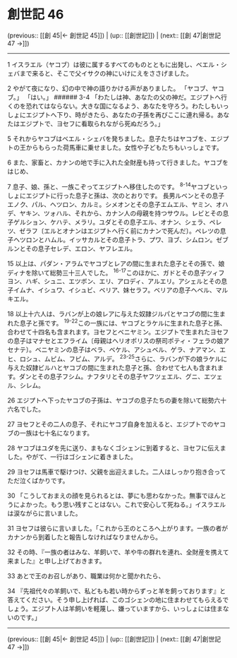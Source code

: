 # 創世記 46

(previous:: [[創 45|← 創世記 45]]) | (up:: [[創世記]]) | (next:: [[創 47|創世記 47 →]])

***




1 
イスラエル（ヤコブ）は彼に属するすべてのものとともに出発し、ベエル・シェバまで来ると、そこで父イサクの神にいけにえをささげました。 



2 
やがて夜になり、幻の中で神の語りかける声がありました。 「ヤコブ、ヤコブ。」 「はい。」 ###### 3-4 「わたしは神、あなたの父の神だ。エジプトへ行くのを恐れてはならない。大きな国になるよう、あなたを守ろう。わたしもいっしょにエジプトへ下り、時がきたら、あなたの子孫を再びここに連れ帰る。あなたはエジプトで、ヨセフに看取られながら死ぬだろう。」 



5 
それからヤコブはベエル・シェバを発ちました。息子たちはヤコブを、エジプトの王からもらった荷馬車に乗せました。女性や子どもたちもいっしょです。 



6 
また、家畜と、カナンの地で手に入れた全財産も持って行きました。ヤコブをはじめ、 



7 
息子、娘、孫と、一族こぞってエジプトへ移住したのです。 <sup class="versenum">8-14</sup>ヤコブといっしょにエジプトに行った息子と孫は、次のとおりです。 長男ルベンとその息子エノク、パル、ヘツロン、カルミ。シメオンとその息子エムエル、ヤミン、オハデ、ヤキン、ツォハル、それから、カナン人の母親を持つサウル。レビとその息子ゲルション、ケハテ、メラリ。ユダとその息子エル、オナン、シェラ、ペレツ、ゼラフ〔エルとオナンはエジプトへ行く前にカナンで死んだ〕。ペレツの息子ヘツロンとハムル。イッサカルとその息子トラ、プワ、ヨブ、シムロン。ゼブルンとその息子セレデ、エロン、ヤフレエル。 



15 
以上は、パダン・アラムでヤコブとレアの間に生まれた息子とその孫で、娘ディナを除いて総勢三十三人でした。 <sup class="versenum">16-17</sup>このほかに、ガドとその息子ツィフヨン、ハギ、シュニ、エツボン、エリ、アロディ、アルエリ。アシェルとその息子イムナ、イシュワ、イシュビ、ベリア、妹セラフ。ベリアの息子ヘベル、マルキエル。 



18 
以上十六人は、ラバンが上の娘レアに与えた奴隷ジルパとヤコブの間に生まれた息子と孫です。 <sup class="versenum">19-22</sup>この一族には、ヤコブとラケルに生まれた息子と孫、合わせて十四名も含まれます。ヨセフとベニヤミン。エジプトで生まれたヨセフの息子はマナセとエフライム〔母親はヘリオポリスの祭司ポティ・フェラの娘アセナテ〕。ベニヤミンの息子はベラ、ベケル、アシュベル、ゲラ、ナアマン、エヒ、ロシュ、ムピム、フピム、アルデ。 <sup class="versenum">23-25</sup>さらに、ラバンが下の娘ラケルに与えた奴隷ビルハとヤコブの間に生まれた息子と孫、合わせて七人も含まれます。ダンとその息子フシム。ナフタリとその息子ヤフツェエル、グニ、エツェル、シレム。 



26 
エジプトへ下ったヤコブの子孫は、ヤコブの息子たちの妻を除いて総勢六十六名でした。 



27 
ヨセフとその二人の息子、それにヤコブ自身を加えると、エジプトでのヤコブの一族は七十名になります。 



28 
ヤコブはユダを先に送り、まもなくゴシェンに到着すると、ヨセフに伝えました。やがて、一行はゴシェンに着きました。 



29 
ヨセフは馬車で駆けつけ、父親を出迎えました。二人はしっかり抱き合ってただ泣くばかりです。 



30 
「こうしておまえの顔を見られるとは、夢にも思わなかった。無事でほんとうによかった。もう思い残すことはない。これで安心して死ねる。」イスラエルは涙ながらに言いました。 



31 
ヨセフは彼らに言いました。「これから王のところへ上がります。一族の者がカナンから到着したと報告しなければなりませんから。 



32 
その時、『一族の者はみな、羊飼いで、羊や牛の群れを連れ、全財産を携えて来ました』と申し上げておきます。 



33 
あとで王のお召しがあり、職業は何かと聞かれたら、 



34 
『先祖代々の羊飼いで、私どもも若い時からずっと羊を飼っております』と答えてください。そう申し上げれば、このゴシェンの地に住まわせてもらえるでしょう。エジプト人は羊飼いを軽蔑し、嫌っていますから、いっしょには住まないのです。」

***

(previous:: [[創 45|← 創世記 45]]) | (up:: [[創世記]]) | (next:: [[創 47|創世記 47 →]])

